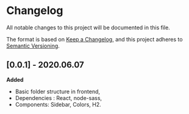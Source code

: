 # Changelog
All notable changes to this project will be documented in this file.

The format is based on [Keep a Changelog](https://keepachangelog.com/en/1.0.0/),
and this project adheres to [Semantic Versioning](https://semver.org/spec/v2.0.0.html).

## [0.0.1] - 2020.06.07

**Added**
 - Basic folder structure in frontend,
 - Dependencies : React, node-sass,
 - Components: Sidebar, Colors, H2.